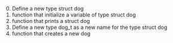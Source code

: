 0. Define a new type struct dog
1. function that initialize a variable of type struct dog
2. function that prints a struct dog
3. Define a new type dog_t as a new name for the type struct dog
4. function that creates a new dog
